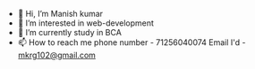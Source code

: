 - 👋 Hi, I’m Manish kumar
- 👀 I’m interested in web-development
- 🌱 I’m currently study in BCA
- 📫 How to reach me phone number - 71256040074
Email I'd - mkrg102@gmail.com

<!---
manishmac-dev/manishmac-dev is a ✨ special ✨ repository because its `README.md` (this file) appears on your GitHub profile.
You can click the Preview link to take a look at your changes.
--->
